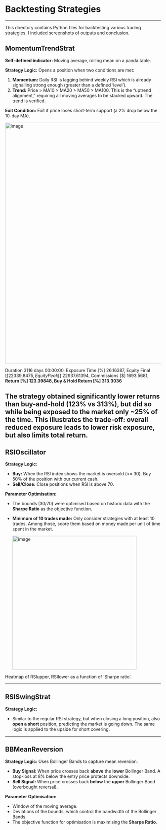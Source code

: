 # Backtesting Strategies

---



This directory contains Python files for backtesting various  trading strategies. I included screenshots of outputs and conclusion.

## **MomentumTrendStrat**

**Self-defined indicator:** Moving average, rolling mean on a panda table.

**Strategy Logic:**
Opens a position when two conditions are met:

1.  **Momentum:** Daily RSI is lagging behind weekly RSI which is already signalling strong enough (greater than a defined ‘level’).
2.  **Trend:** Price > MA10 > MA20 > MA50 > MA100. This is the “uptrend alignment,” requiring all moving averages to be stacked upward. The trend is verified.

**Exit Condition:** Exit if price loses short-term support (a 2% drop below the 10-day MA).

<img width="1652" height="775" alt="image" src="https://github.com/user-attachments/assets/4c020da3-7af0-4524-b3dd-9bae95676de5" />


Duration                   3116 days 00:00:00, 
Exposure Time [%]                    26.16387, 
Equity Final [$]                   22339.8475, 
Equity Peak [$]                   22937.61394, 
Commissions [$]                     1693.5681, 
**Return [%]                          123.39848, 
Buy & Hold Return [%]                313.3036**

The strategy obtained significantly lower returns than buy-and-hold (123% vs 313%), but did so while being exposed to the market only ~25% of the time. This illustrates the trade-off: overall reduced exposure leads to lower risk exposure, but also limits total return.
---

## **RSIOscillator**

**Strategy Logic:**
- **Buy:** When the RSI index shows the market is oversold (<= 30). Buy 50% of the position with our current cash.
- **Sell/Close:** Close positions when RSI is above 70.

**Parameter Optimisation:**
- The bounds (30/70) were optimised based on historic data with the **Sharpe Ratio** as the objective function.
- **Minimum of 10 trades made:** Only consider strategies with at least 10 trades. Among those, score them based on money made per unit of time spent in the market.

  <img width="401" height="431" alt="image" src="https://github.com/user-attachments/assets/1538de80-ffc6-4ec6-b375-42347c925675" />


Heatmap of RSIupper, RSIlower as a function of 'Sharpe ratio'.

---

## **RSISwingStrat**

**Strategy Logic:**
- Similar to the regular RSI strategy, but when closing a long position, also **open a short** position, predicting the market is going down. The same logic is applied to the upside for short covering.

---

## **BBMeanReversion**

**Strategy Logic:**
Uses Bollinger Bands to capture mean reversion.
- **Buy Signal:** When price crosses back **above** the **lower** Bollinger Band. A stop-loss at 8% below the entry price protects downside.
- **Sell Signal:** When price crosses back **below** the **upper** Bollinger Band (overbought reversal).

**Parameter Optimisation:**
- Window of the moving average.
- Deviations of the bounds, which control the bandwidth of the Bollinger Bands.
- The objective function for optimisation is maximising the **Sharpe Ratio**.
